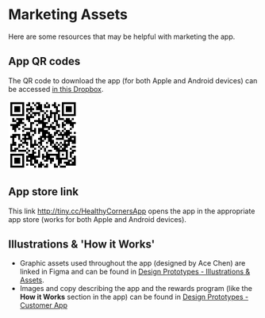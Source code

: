 # Marketing Assets

Here are some resources that may be helpful with marketing the app.

## App QR codes
The QR code to download the app (for both Apple and Android devices) can be accessed [in this Dropbox](https://www.dropbox.com/sh/jtxg23dip51wgw3/AAAvDn68JAE490q-nt79FF-Ua?dl=0).

![qr-code](../assets/marketing/hc_small.png)

## App store link
This link <http://tiny.cc/HealthyCornersApp> opens the app in the appropriate app store (works for both Apple and Android devices).

## Illustrations & 'How it Works'
- Graphic assets used throughout the app (designed by Ace Chen) are linked in Figma and can be found in [Design Prototypes - Illustrations & Assets](../design.html#illustrations-assets).
- Images and copy describing the app and the rewards program (like the **How it Works** section in the app) can be found in [Design Prototypes - Customer App](../design.html#customer-app)

